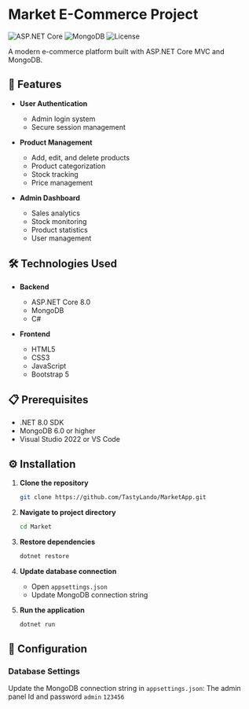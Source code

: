 # Market E-Commerce Project

![ASP.NET Core](https://img.shields.io/badge/ASP.NET%20Core-8.0-blue)
![MongoDB](https://img.shields.io/badge/MongoDB-6.0-green)
![License](https://img.shields.io/badge/license-MIT-blue)

A modern e-commerce platform built with ASP.NET Core MVC and MongoDB.

## 🚀 Features

- **User Authentication**
  - Admin login system
  - Secure session management

- **Product Management**
  - Add, edit, and delete products
  - Product categorization
  - Stock tracking
  - Price management

- **Admin Dashboard**
  - Sales analytics
  - Stock monitoring
  - Product statistics
  - User management

## 🛠️ Technologies Used

- **Backend**
  - ASP.NET Core 8.0
  - MongoDB
  - C#

- **Frontend**
  - HTML5
  - CSS3
  - JavaScript
  - Bootstrap 5

## 📋 Prerequisites

- .NET 8.0 SDK
- MongoDB 6.0 or higher
- Visual Studio 2022 or VS Code

## ⚙️ Installation

1. **Clone the repository**
   ```bash
   git clone https://github.com/TastyLando/MarketApp.git
   ```

2. **Navigate to project directory**
   ```bash
   cd Market
   ```

3. **Restore dependencies**
   ```bash
   dotnet restore
   ```

4. **Update database connection**
   - Open `appsettings.json`
   - Update MongoDB connection string

5. **Run the application**
   ```bash
   dotnet run
   ```

## 🔧 Configuration

### Database Settings
Update the MongoDB connection string in `appsettings.json`:
The admin panel Id and password `admin` `123456`
